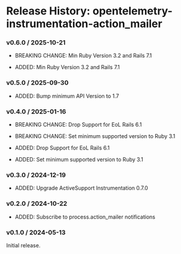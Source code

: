 # Release History: opentelemetry-instrumentation-action_mailer

### v0.6.0 / 2025-10-21

* BREAKING CHANGE: Min Ruby Version 3.2 and Rails 7.1

* ADDED: Min Ruby Version 3.2 and Rails 7.1

### v0.5.0 / 2025-09-30

* ADDED: Bump minimum API Version to 1.7

### v0.4.0 / 2025-01-16

* BREAKING CHANGE: Drop Support for EoL Rails 6.1
* BREAKING CHANGE: Set minimum supported version to Ruby 3.1

* ADDED: Drop Support for EoL Rails 6.1
* ADDED: Set minimum supported version to Ruby 3.1

### v0.3.0 / 2024-12-19

* ADDED: Upgrade ActiveSupport Instrumentation 0.7.0

### v0.2.0 / 2024-10-22

* ADDED: Subscribe to process.action_mailer notifications

### v0.1.0 / 2024-05-13

Initial release.
